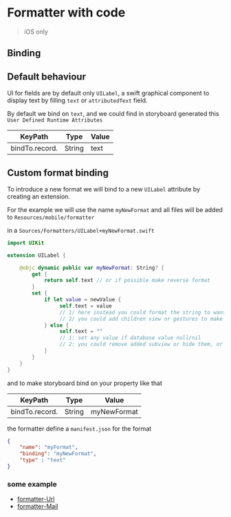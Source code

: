 # Formatter with code

> iOS only

## Binding

## Default behaviour

UI for fields are by default only `UILabel`, a swift graphical component to display text by filling `text` or `attributedText` field.

By default we bind on `text`, and we could find in storyboard generated this `User Defined Runtime Attributes`

| KeyPath | Type | Value | 
| -| - | - | 
| bindTo.record.<database field name> | String | text |

## Custom format binding

To introduce a new format we will bind to a new `UILabel` attribute by creating an extension.

For the example we will use the name `myNewFormat` and all files will be added to  `Resources/mobile/formatter`

in a `Sources/Formatters/UILabel+myNewFormat.swift`

```swift
import UIKit

extension UILabel {

    @objc dynamic public var myNewFormat: String? {
        get {
            return self.text // or if possible make reverse format
        }
        set {
            if let value = newValue {
                 self.text = value
                 // 1/ here instead you could format the string to wanted value according to passed value
                 // 2/ you could add children view or gestures to make interaction with the field
            } else {
                 self.text = ""
                 // 1: set any value if database value null/nil
                 // 2: you could remove added subview or hide them, or remove gestures
            }
        }
    }
}
```

and to make storyboard bind on your property like that

| KeyPath | Type | Value | 
| - | - | - | 
| bindTo.record.<database field name> | String | myNewFormat |

the formatter define a `manifest.json` for the format

```json
{
	"name": "myFormat",
	"binding": "myNewFormat",
	"type" : "text"
}
```

### some example

- [formatter-Url](https://github.com/4d-go-mobile/formatter-Url)
- [formatter-Mail](https://github.com/4d-go-mobile/formatter-Mail)
